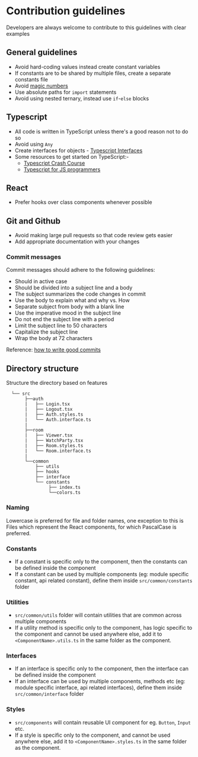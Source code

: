 # Contribution guidelines

Developers are always welcome to contribute to this guidelines with clear examples

## General guidelines

- Avoid hard-coding values instead create constant variables
- If constants are to be shared by multiple files, create a separate constants file
- Avoid [magic numbers](<https://en.wikipedia.org/wiki/Magic_number_(programming)>)
- Use absolute paths for `import` statements
- Avoid using nested ternary, instead use `if`-`else` blocks

## Typescript

- All code is written in TypeScript unless there's a good reason not to do so
- Avoid using `Any`
- Create interfaces for objects - [Typescript Interfaces](https://www.typescriptlang.org/docs/handbook/2/objects.html)
- Some resources to get started on TypeScript:-
  - [Typescript Crash Course](https://www.youtube.com/watch?v=rAy_3SIqT-E&t=773s)
  - [Typescript for JS programmers](https://www.typescriptlang.org/docs/handbook/typescript-in-5-minutes.html)

## React

- Prefer hooks over class components whenever possible

## Git and Github

- Avoid making large pull requests so that code review gets easier
- Add appropriate documentation with your changes

### Commit messages

Commit messages should adhere to the following guidelines:

- Should in active case
- Should be divided into a subject line and a body
- The subject summarizes the code changes in commit
- Use the body to explain what and why vs. How
- Separate subject from body with a blank line
- Use the imperative mood in the subject line
- Do not end the subject line with a period
- Limit the subject line to 50 characters
- Capitalize the subject line
- Wrap the body at 72 characters

Reference: [how to write good commits](https://chris.beams.io/posts/git-commit)

## Directory structure

Structure the directory based on features

```
  └── src
       ├──auth
       |   ├── Login.tsx
       |   ├── Logout.tsx
       |   ├── Auth.styles.ts
       |   └── Auth.interface.ts
       |
       ├──room
       |   ├── Viewer.tsx
       |   ├── WatchParty.tsx
       |   ├── Room.styles.ts
       |   └── Room.interface.ts
       |
       └──common
           ├── utils
           ├── hooks
           ├── interface
           └── constants
                ├── index.ts
                └──colors.ts
```

### Naming

Lowercase is preferred for file and folder names, one exception to this is Files which represent the React components, for which PascalCase is preferred.

### Constants

- If a constant is specific only to the component, then the constants can be defined inside the component
- If a constant can be used by multiple components (eg: module specific constant, api related constant), define them inside `src/common/constants` folder

### Utilities

- `src/common/utils` folder will contain utilities that are common across multiple components
- If a utility method is specific only to the component, has logic specific to the component and cannot be used anywhere else, add it to `<ComponentName>.utils.ts` in the same folder as the component.

### Interfaces

- If an interface is specific only to the component, then the interface can be defined inside the component
- If an interface can be used by multiple components, methods etc (eg: module specific interface, api related interfaces), define them inside `src/common/interface` folder

### Styles

- `src/components` will contain reusable UI component for eg. `Button`, `Input` etc.
- If a style is specific only to the component, and cannot be used anywhere else, add it to `<ComponentName>.styles.ts` in the same folder as the component.
